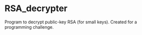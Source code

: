 # RSA_decrypter
Program to decrypt public-key RSA (for small keys). Created for a programming challenge.
